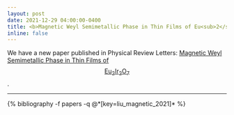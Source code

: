 ```yaml
---
layout: post
date: 2021-12-29 04:00:00-0400
title: <b>Magnetic Weyl Semimetallic Phase in Thin Films of Eu<sub>2</sub>Ir<sub>2</sub>O<sub>7</sub></b> published in Physical Review Letters
inline: false
---
```


We have a new paper published in Physical Review Letters: [Magnetic Weyl Semimetallic Phase in Thin Films of $$\mathrm{Eu}_2\mathrm{Ir}_2\mathrm{O}_7$$](https://link.aps.org/doi/10.1103/PhysRevLett.127.277204).

***

<div class="publications">
{% bibliography -f papers -q @*[key=liu_magnetic_2021]* %}
</div>